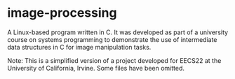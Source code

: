 # image-processing
A Linux-based program written in C. It was developed as part of a university course on systems programming to demonstrate the use of intermediate data structures in C for image manipulation tasks.

Note: This is a simplified version of a project developed for EECS22 at the University of California, Irvine. Some files have been omitted.

